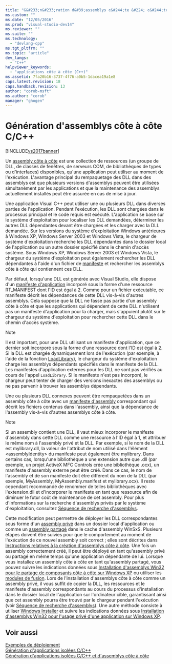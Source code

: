 ```yaml
---
title: "G&#233;n&#233;ration d&#39;assemblys c&#244;te &#224; c&#244;te C/C++ | Microsoft Docs"
ms.custom: ""
ms.date: "12/05/2016"
ms.prod: "visual-studio-dev14"
ms.reviewer: ""
ms.suite: ""
ms.technology: 
  - "devlang-cpp"
ms.tgt_pltfrm: ""
ms.topic: "article"
dev_langs: 
  - "C++"
helpviewer_keywords: 
  - "applications côte à côte (C++)"
ms.assetid: 7fa20b16-3737-4f76-a0b5-1dacea19a1e8
caps.latest.revision: 18
caps.handback.revision: 13
author: "corob-msft"
ms.author: "corob"
manager: "ghogen"
---
```

# G&#233;n&#233;ration d&#39;assemblys c&#244;te &#224; c&#244;te C/C++
[!INCLUDE[vs2017banner](../assembler/inline/includes/vs2017banner.md)]

Un [assembly côte à côte](_win32_side_by_side_assemblies) est une collection de ressources \(un groupe de DLL, de classes de fenêtres, de serveurs COM, de bibliothèques de types ou d'interfaces\) disponibles, qu'une application peut utiliser au moment de l'exécution.  L'avantage principal du rempaquetage des DLL dans des assemblys est que plusieurs versions d'assemblys peuvent être utilisées simultanément par les applications et que la maintenance des assemblys actuellement installés peut être assurée en cas de mise à jour.  
  
 Une application Visual C\+\+ peut utiliser une ou plusieurs DLL dans diverses parties de l'application.  Pendant l'exécution, les DLL sont chargées dans le processus principal et le code requis est exécuté.  L'application se base sur le système d'exploitation pour localiser les DLL demandées, déterminer les autres DLL dépendantes devant être chargées et les charger avec la DLL demandée.  Sur les versions du système d'exploitation Windows antérieures à Windows XP, Windows Server 2003 et Windows Vista, le chargeur de système d'exploitation recherche les DLL dépendantes dans le dossier local de l'application ou un autre dossier spécifié dans le chemin d'accès système.  Sous Windows XP, Windows Server 2003 et Windows Vista, le chargeur du système d'exploitation peut également rechercher les DLL dépendantes à l'aide d'un fichier de [manifeste](http://msdn.microsoft.com/library/aa375365) et rechercher les assemblys côte à côte qui contiennent ces DLL.  
  
 Par défaut, lorsqu'une DLL est générée avec Visual Studio, elle dispose d'un [manifeste d'application](http://msdn.microsoft.com/library/aa374191) incorporé sous la forme d'une ressource RT\_MANIFEST dont l'ID est égal à 2.  Comme pour un fichier exécutable, ce manifeste décrit les dépendances de cette DLL vis\-à\-vis d'autres assemblys.  Cela suppose que la DLL ne fasse pas partie d'un assembly côte à côte et que les applications qui dépendent de cette DLL n'utilisent pas un manifeste d'application pour la charger, mais s'appuient plutôt sur le chargeur du système d'exploitation pour rechercher cette DLL dans le chemin d'accès système.  
  
> [!NOTE]
>  Il est important, pour une DLL utilisant un manifeste d'application, que ce dernier soit incorporé sous la forme d'une ressource dont l'ID est égal à 2.  Si la DLL est chargée dynamiquement lors de l'exécution \(par exemple, à l'aide de la fonction [LoadLibrary](http://msdn.microsoft.com/library/windows/desktop/ms684175)\), le chargeur du système d'exploitation charge les assemblys dépendants spécifiés dans le manifeste de la DLL.  Les manifestes d'application externes pour les DLL ne sont pas vérifiés au cours de l'appel `LoadLibrary`.  Si le manifeste n'est pas incorporé, le chargeur peut tenter de charger des versions inexactes des assemblys ou ne pas parvenir à trouver les assemblys dépendants.  
  
 Une ou plusieurs DLL connexes peuvent être rempaquetées dans un assembly côte à côte avec un [manifeste d'assembly](http://msdn.microsoft.com/library/aa374219) correspondant qui décrit les fichiers contenus dans l'assembly, ainsi que la dépendance de l'assembly vis\-à\-vis d'autres assemblys côte à côte.  
  
> [!NOTE]
>  Si un assembly contient une DLL, il vaut mieux incorporer le manifeste d'assembly dans cette DLL comme une ressource à l'ID égal à 1, et attribuer le même nom à l'assembly privé et la DLL.  Par exemple, si le nom de la DLL est mylibrary.dll, la valeur de l'attribut de nom utilisé dans l'élément \<assemblyIdentity\> du manifeste peut également être mylibrary.  Dans certains cas, lorsqu'une bibliothèque a une extension autre que .dll \(par exemple, un projet ActiveX MFC Controls crée une bibliothèque .ocx\), un manifeste d'assembly externe peut être créé.  Dans ce cas, le nom de l'assembly et de son manifeste doit être différent du nom de la DLL \(par exemple, MyAssembly, MyAssembly.manifest et mylibrary.ocx\).  Il reste cependant recommandé de renommer de telles bibliothèques avec l'extension.dll et d'incorporer le manifeste en tant que ressource afin de diminuer le futur coût de maintenance de cet assembly.  Pour plus d'informations sur la recherche d'assemblys privés par le système d'exploitation, consultez [Séquence de recherche d'assemblys](http://msdn.microsoft.com/library/aa374224).  
  
 Cette modification peut permettre de déployer les DLL correspondantes sous forme d'un [assembly privé](_win32_private_assemblies) dans un dossier local d'application ou comme un [assembly partagé](https://msdn.microsoft.com/en-us/library/aa375996.aspx) dans le cache d'assembly WinSxS.  Plusieurs étapes doivent être suivies pour que le comportement au moment de l'exécution de ce nouvel assembly soit correct ; elles sont décrites dans [Instructions relatives à la création d'assemblys côte à côte](http://msdn.microsoft.com/library/aa375155).  Une fois un assembly correctement créé, il peut être déployé en tant qu'assembly privé ou partagé en même temps qu'une application dépendante de lui.  Lorsque vous installez un assembly côte à côte en tant qu'assembly partagé, vous pouvez suivre les indications données sous [Installation d'assemblys Win32 pour le partage de composants côte à côte sur Windows XP](http://msdn.microsoft.com/library/aa369532) ou utiliser les [modules de fusion](http://msdn.microsoft.com/library/aa369820).  Lors de l'installation d'assemblys côte à côte comme un assembly privé, il vous suffit de copier la DLL, les ressources et le manifeste d'assembly correspondants au cours du processus d'installation dans le dossier local de l'application sur l'ordinateur cible, garantissant ainsi que cet assembly pourra être trouvé par le chargeur pendant l'exécution \(voir [Séquence de recherche d'assemblys](http://msdn.microsoft.com/library/aa374224)\).  Une autre méthode consiste à utiliser [Windows Installer](http://msdn.microsoft.com/library/cc185688) et suivre les indications données sous [Installation d'assemblys Win32 pour l'usage privé d'une application sur Windows XP](http://msdn.microsoft.com/library/aa369534).  
  
## Voir aussi  
 [Exemples de déploiement](../ide/deployment-examples.md)   
 [Génération d'applications isolées C\/C\+\+](../build/building-c-cpp-isolated-applications.md)   
 [Génération d'applications isolées C\/C\+\+ et d'assemblys côte à côte](../build/building-c-cpp-isolated-applications-and-side-by-side-assemblies.md)